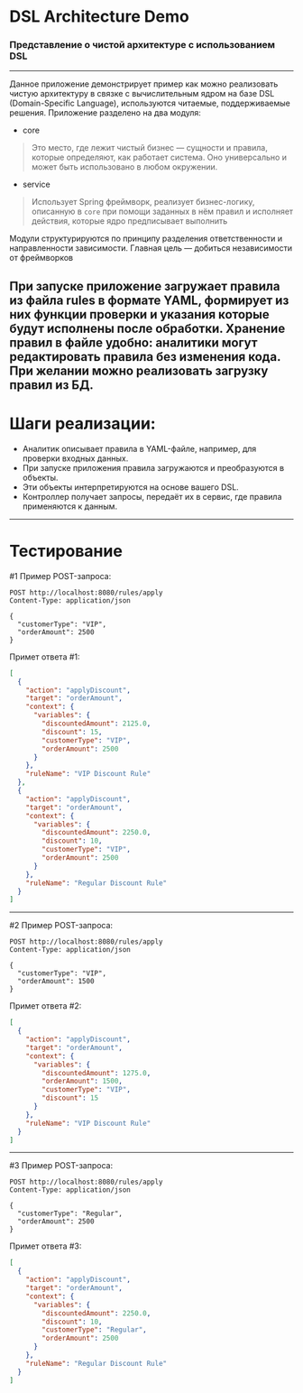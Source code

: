 # DSL Architecture Demo
### Представление о чистой архитектуре с использованием DSL

---
Данное приложение демонстрирует пример как можно реализовать чистую архитектуру в связке с вычислительным ядром на базе DSL (Domain-Specific Language), 
используются читаемые, поддерживаемые решения.
Приложение разделено на два модуля:
 * core
>Это место, где лежит чистый бизнес — сущности и правила, которые определяют, как работает система. Оно универсально и может быть использовано в любом окружении.
 * service 
>Использует Spring фреймворк, реализует бизнес-логику, описанную в `core` при помощи заданных в нём правил и исполняет действия, которые ядро предписывает выполнить

Модули структурируются по принципу разделения ответственности и направленности зависимости. Главная цель — добиться независимости от фреймворков

При запуске приложение загружает правила из файла rules в формате YAML, формирует из них функции проверки и указания которые будут исполнены после 
обработки. Хранение правил в файле удобно: аналитики могут редактировать правила без изменения кода. При желании можно реализовать загрузку правил из БД.
---
# Шаги реализации:
* Аналитик описывает правила в YAML-файле, например, для проверки входных данных.
* При запуске приложения правила загружаются и преобразуются в объекты.
* Эти объекты интерпретируются на основе вашего DSL.
* Контроллер получает запросы, передаёт их в сервис, где правила применяются к данным.
---
# Тестирование
#1 Пример POST-запроса:
```http request
POST http://localhost:8080/rules/apply
Content-Type: application/json

{
  "customerType": "VIP",
  "orderAmount": 2500
}
```
Примет ответа #1:
```json
[
  {
    "action": "applyDiscount",
    "target": "orderAmount",
    "context": {
      "variables": {
        "discountedAmount": 2125.0,
        "discount": 15,
        "customerType": "VIP",
        "orderAmount": 2500
      }
    },
    "ruleName": "VIP Discount Rule"
  },
  {
    "action": "applyDiscount",
    "target": "orderAmount",
    "context": {
      "variables": {
        "discountedAmount": 2250.0,
        "discount": 10,
        "customerType": "VIP",
        "orderAmount": 2500
      }
    },
    "ruleName": "Regular Discount Rule"
  }
]
```
---
#2 Пример POST-запроса:
```http request
POST http://localhost:8080/rules/apply
Content-Type: application/json

{
  "customerType": "VIP",
  "orderAmount": 1500
}
```
Примет ответа #2:
```json
[
  {
    "action": "applyDiscount",
    "target": "orderAmount",
    "context": {
      "variables": {
        "discountedAmount": 1275.0,
        "orderAmount": 1500,
        "customerType": "VIP",
        "discount": 15
      }
    },
    "ruleName": "VIP Discount Rule"
  }
]
```
---
#3 Пример POST-запроса:
```http request
POST http://localhost:8080/rules/apply
Content-Type: application/json

{
  "customerType": "Regular",
  "orderAmount": 2500
}
```
Примет ответа #3:
```json
[
  {
    "action": "applyDiscount",
    "target": "orderAmount",
    "context": {
      "variables": {
        "discountedAmount": 2250.0,
        "discount": 10,
        "customerType": "Regular",
        "orderAmount": 2500
      }
    },
    "ruleName": "Regular Discount Rule"
  }
]
```
